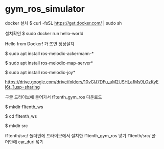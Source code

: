 # gym_ros_simulator

docker 설치
  $ curl -fsSL https://get.docker.com/ | sudo sh

설치확인
  $ sudo docker run hello-world

Hello from Docker! 가 뜨면 정상설치

  $ sudo apt install ros-melodic-ackermann-*

  $ sudo apt install ros-melodic-map-server*

  $ sudo apt install ros-melodic-joy*


https://drive.google.com/drive/folders/10vGlJ7DFu_uM2USHLafMs9LOzKyEl6t_?usp=sharing

구글 드라이브에 들어가서 f1tenth_gym_ros 다운로드

  $ mkdir f1tenth_ws

  $ cd f1tenth_ws

  $ mkdir src

f1tenth/src/ 폴더안에 드라이브에서 설치한 f1tenth_gym_ros 넣기
f1tenth/src/ 폴더안에 car_duri 넣기
